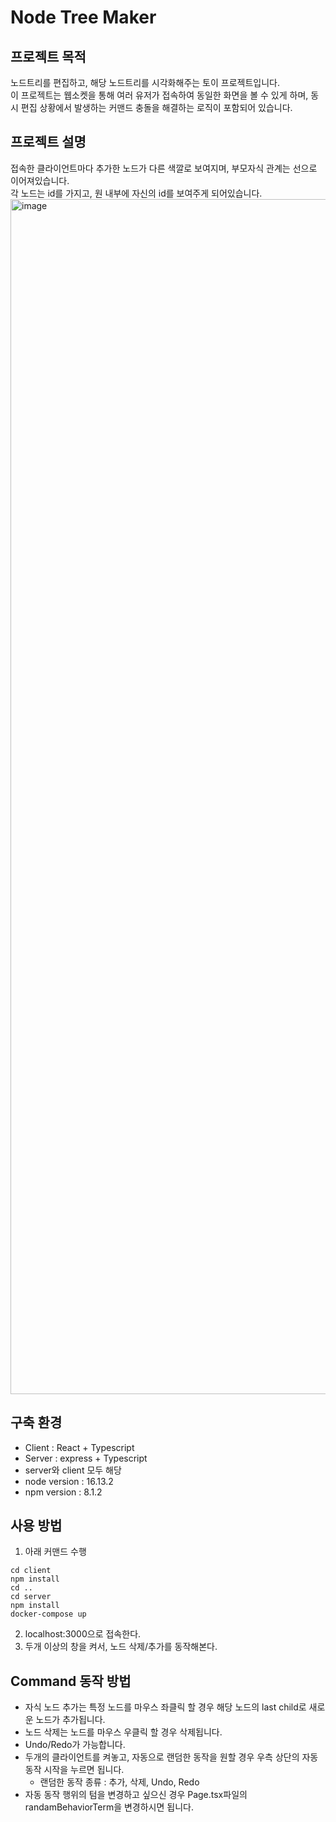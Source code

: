 # Node Tree Maker

## 프로젝트 목적
노드트리를 편집하고, 해당 노드트리를 시각화해주는 토이 프로젝트입니다.  
이 프로젝트는 웹소켓을 통해 여러 유저가 접속하여 동일한 화면을 볼 수 있게 하며, 동시 편집 상황에서 발생하는 커맨드 충돌을 해결하는 로직이 포함되어 있습니다.

## 프로젝트 설명
접속한 클라이언트마다 추가한 노드가 다른 색깔로 보여지며, 부모자식 관계는 선으로 이어져있습니다.  
각 노드는 id를 가지고, 원 내부에 자신의 id를 보여주게 되어있습니다.  
<img width="1912" alt="image" src="https://user-images.githubusercontent.com/86861280/230520456-abfe96f5-23e9-46ef-bee1-c9f12648b62a.png">


## 구축 환경
- Client : React + Typescript
- Server : express + Typescript
- server와 client 모두 해당
- node version : 16.13.2
- npm version : 8.1.2

## 사용 방법

1. 아래 커맨드 수행

```
cd client
npm install
cd ..
cd server
npm install
docker-compose up
```

2. localhost:3000으로 접속한다.
3. 두개 이상의 창을 켜서, 노드 삭제/추가를 동작해본다.

## Command 동작 방법
- 자식 노드 추가는 특정 노드를 마우스 좌클릭 할 경우 해당 노드의 last child로 새로운 노드가 추가됩니다.
- 노드 삭제는 노드를 마우스 우클릭 할 경우 삭제됩니다.
- Undo/Redo가 가능합니다.
- 두개의 클라이언트를 켜놓고, 자동으로 랜덤한 동작을 원할 경우 우측 상단의 자동 동작 시작을 누르면 됩니다.
  - 랜덤한 동작 종류 : 추가, 삭제, Undo, Redo
- 자동 동작 행위의 텀을 변경하고 싶으신 경우 Page.tsx파일의 randamBehaviorTerm을 변경하시면 됩니다. 
